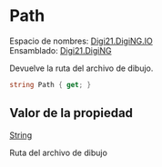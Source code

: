 # Path

Espacio de nombres: [Digi21.DigiNG.IO](../../)  
Ensamblado: [Digi21.DigiNG](../../../)

Devuelve la ruta del archivo de dibujo.

```csharp
string Path { get; }
```

## Valor de la propiedad

[String](https://docs.microsoft.com/en-us/dotnet/api/system.string?view=net-5.0)

Ruta del archivo de dibujo

